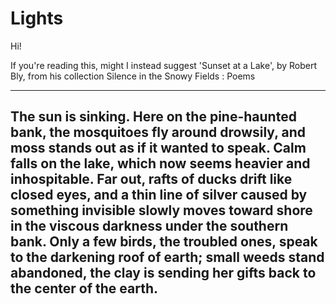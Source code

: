 # Lights

Hi!

If you're reading this, might I instead suggest 'Sunset at a Lake', by Robert Bly, 
from his collection Silence in the Snowy Fields : Poems

----------------------------
The sun is sinking. Here on the pine-haunted bank,
the mosquitoes fly around drowsily, and moss stands out as
if it wanted to speak. Calm falls on the lake, which now
seems heavier and inhospitable. Far out, rafts of ducks drift
like closed eyes, and a thin line of silver caused by something invisible slowly moves toward shore in the viscous
darkness under the southern bank. Only a few birds, the
troubled ones, speak to the darkening roof of earth; small
weeds stand abandoned, the clay is sending her gifts back
to the center of the earth.
----------------------------
